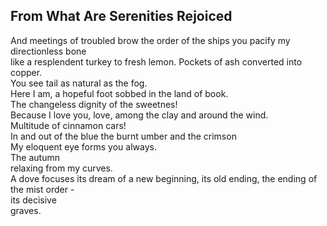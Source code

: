 From What Are Serenities Rejoiced
---------------------------------
And meetings of troubled brow the order of the ships you pacify my directionless bone  
like a resplendent turkey to fresh lemon. Pockets of ash converted into copper.  
You see tail as natural as the fog.  
Here I am, a hopeful foot sobbed in the land of book.  
The changeless dignity of the sweetnes!  
Because I love you, love, among the clay and around the wind.  
Multitude of cinnamon cars!  
In and out of the blue the burnt umber and the crimson  
My eloquent eye forms you always.  
The autumn  
relaxing from my curves.  
A dove focuses its dream of a new beginning, its old ending, the ending of the mist order -  
its decisive  
graves.  
